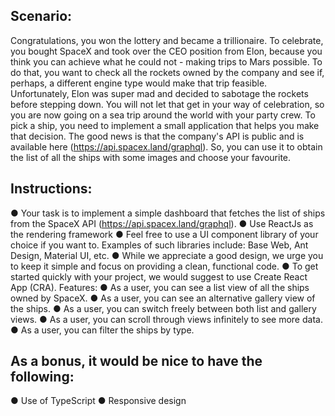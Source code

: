 ## Scenario:

Congratulations, you won the lottery and became a trillionaire. To celebrate,
you bought SpaceX and took over the CEO position from Elon, because you think
you can achieve what he could not - making trips to Mars possible. To do that,
you want to check all the rockets owned by the company and see if, perhaps, a
different engine type would make that trip feasible. Unfortunately, Elon was
super mad and decided to sabotage the rockets before stepping down. You will not
let that get in your way of celebration, so you are now going on a sea trip
around the world with your party crew. To pick a ship, you need to implement a
small application that helps you make that decision. The good news is that the
company's API is public and is available here (https://api.spacex.land/graphql).
So, you can use it to obtain the list of all the ships with some images and
choose your favourite.

## Instructions:

● Your task is to implement a simple dashboard that fetches the list of ships
from the SpaceX API (https://api.spacex.land/graphql). ● Use ReactJs as the
rendering framework ● Feel free to use a UI component library of your choice if
you want to. Examples of such libraries include: Base Web, Ant Design, Material
UI, etc. ● While we appreciate a good design, we urge you to keep it simple and
focus on providing a clean, functional code. ● To get started quickly with your
project, we would suggest to use Create React App (CRA). Features: ● As a user,
you can see a list view of all the ships owned by SpaceX. ● As a user, you can
see an alternative gallery view of the ships. ● As a user, you can switch freely
between both list and gallery views. ● As a user, you can scroll through views
infinitely to see more data. ● As a user, you can filter the ships by type.

## As a bonus, it would be nice to have the following:

● Use of TypeScript ● Responsive design

